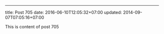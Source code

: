 ---
title: Post 705
date: 2016-06-10T12:05:32+07:00
updated: 2014-09-07T07:05:16+07:00

This is content of post 705